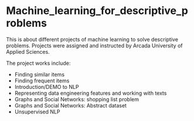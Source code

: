 # Machine_learning_for_descriptive_problems

This is about different projects of machine learning to solve descriptive problems. Projects were assigned and instructed by Arcada University of Applied Sciences.

The project works include:
- Finding similar items
- Finding frequent items
- Introduction/DEMO to NLP
- Representing data engineering features and working with texts
- Graphs and Social Networks: shopping list problem
- Graphs and Social Networks: Abstract dataset 
- Unsupervised NLP
